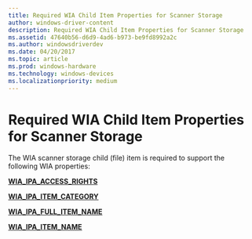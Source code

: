 ```yaml
---
title: Required WIA Child Item Properties for Scanner Storage
author: windows-driver-content
description: Required WIA Child Item Properties for Scanner Storage
ms.assetid: 47640b56-d6d9-4ad6-b973-be9fd8992a2c
ms.author: windowsdriverdev
ms.date: 04/20/2017
ms.topic: article
ms.prod: windows-hardware
ms.technology: windows-devices
ms.localizationpriority: medium
---
```


# Required WIA Child Item Properties for Scanner Storage


The WIA scanner storage child (file) item is required to support the following WIA properties:

[**WIA\_IPA\_ACCESS\_RIGHTS**](https://msdn.microsoft.com/library/windows/hardware/ff551518)

[**WIA\_IPA\_ITEM\_CATEGORY**](https://msdn.microsoft.com/library/windows/hardware/ff551581)

[**WIA\_IPA\_FULL\_ITEM\_NAME**](https://msdn.microsoft.com/library/windows/hardware/ff551561)

[**WIA\_IPA\_ITEM\_NAME**](https://msdn.microsoft.com/library/windows/hardware/ff551590)

 

 




